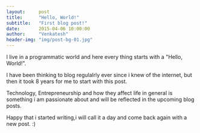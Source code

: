 ```yaml
---
layout:     post
title:      "Hello, World!"
subtitle:   "First blog post!"
date:       2015-04-06 10:00:00
author:     "Venkatesh"
header-img: "img/post-bg-01.jpg"
---
```


I live in a programmatic world and here every thing starts with a "Hello, World!".

I have been thinking to blog regulalrly ever since i knew of the internet, but then it took 8 years for me to start with this post.

Technology, Entrepreneurship and how they affect life in general is something i am passionate about and will be reflected in the upcoming blog posts.

Happy that i started writing,i will call it a day and come back again with a new post. :)


